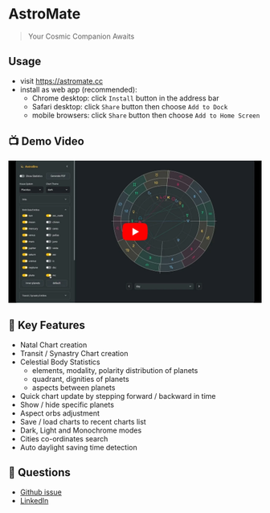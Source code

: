 # AstroMate

> Your Cosmic Companion Awaits

## Usage

- visit <https://astromate.cc>
- install as web app (recommended):
    - Chrome desktop: click `Install` button in the address bar
    - Safari desktop: click `Share` button then choose `Add to Dock`
    - mobile browsers: click `Share` button then choose `Add to Home Screen`

## 📺 Demo Video

[![demo-thumb]][demo]

## 🔑 Key Features

- Natal Chart creation
- Transit / Synastry Chart creation
- Celestial Body Statistics
    - elements, modality, polarity distribution of planets
    - quadrant, dignities of planets
    - aspects between planets
- Quick chart update by stepping forward / backward in time
- Show / hide specific planets
- Aspect orbs adjustment
- Save / load charts to recent charts list
- Dark, Light and Monochrome modes
- Cities co-ordinates search
- Auto daylight saving time detection

## 💬 Questions

- [Github issue]
- [LinkedIn]

[demo-thumb]: https://raw.githubusercontent.com/hoishing/astrobro/main/docs/youtube-thumbnail.webp
[demo]: https://www.youtube.com/watch?v=EiYYA4mysoQ
[Github issue]: https://github.com/hoishing/astromate-pwa/issues
[LinkedIn]: https://www.linkedin.com/in/kng2
